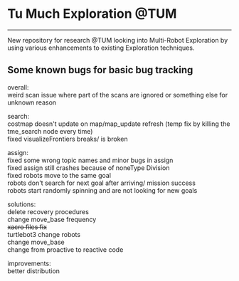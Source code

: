 # Tu Much Exploration @TUM
---
New repository for research @TUM looking into Multi-Robot Exploration by using various enhancements to existing Exploration techniques.

## Some known bugs for basic bug tracking

overall:  
weird scan issue where part of the scans are ignored or something else for unknown reason  

search:  
costmap doesn't update on map/map_update refresh (temp fix by killing the tme_search node every time)  
fixed visualizeFrontiers breaks/ is broken  

assign:  
fixed some wrong topic names and minor bugs in assign  
fixed assign still crashes because of noneType Division  
fixed robots move to the same goal  
robots don't search for next goal after arriving/ mission success  
robots start randomly spinning and are not looking for new goals  

solutions:  
delete recovery procedures  
change move_base frequency  
~~xacro files fix~~  
turtlebot3 change robots  
change move_base  
change from proactive to reactive code  

improvements:  
better distribution